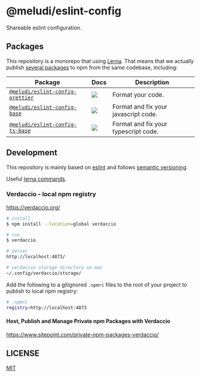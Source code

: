 # @meludi/eslint-config

Shareable eslint configuration.

## Packages

This repository is a monorepo that using [Lerna](https://github.com/lerna/lerna). That means that we actually publish [several packages](/packages) to npm from the same codebase, including:

| Package                                                                                                                 | Docs                                                                                                                                                                      | Description                          |
| ----------------------------------------------------------------------------------------------------------------------- | ------------------------------------------------------------------------------------------------------------------------------------------------------------------------- | ------------------------------------ |
| [`@meludi/eslint-config-prettier`](https://github.com/meludi/eslint-config/tree/master/packages/eslint-config-prettier) | [![](https://img.shields.io/badge/docs-readme-orange.svg?style=flat-square)](https://github.com/meludi/eslint-config/tree/master/packages/eslint-config-prettier/#readme) | Format your code.                    |
| [`@meludi/eslint-config-base`](https://github.com/meludi/eslint-config/tree/master/packages/eslint-config-base)         | [![](https://img.shields.io/badge/docs-readme-orange.svg?style=flat-square)](https://github.com/meludi/eslint-config/tree/master/packages/eslint-config-base/#readme)     | Format and fix your javascript code. |
| [`@meludi/eslint-config-ts-base`](https://github.com/meludi/eslint-config/tree/master/packages/eslint-config-ts-base) | [![](https://img.shields.io/badge/docs-readme-orange.svg?style=flat-square)](https://github.com/meludi/eslint-config/tree/master/packages/eslint-config-ts-base/#readme) | Format and fix your typescript code. |

## Development

This repository is mainly based on [eslint](https://eslint.io/) and follows [semantic versioning](https://www.conventionalcommits.org/en/v1.0.0/).

Useful [lerna commands](https://lerna.js.org/docs/api-reference/commands).

### Verdaccio - local npm registry

https://verdaccio.org/

```sh
# install
$ npm install --location=global verdaccio

# run
$ verdaccio

# server
http://localhost:4873/

# verdaccio storage directory on mac
~/.config/verdaccio/storage/
```

Add the following to a gitignored `.npmrc` files to the root of your project to publish to local npm registry:

```sh
# .npmrc
registry=http://localhost:4873
```

#### Host, Publish and Manage Private npm Packages with Verdaccio

https://www.sitepoint.com/private-npm-packages-verdaccio/

## LICENSE

[MIT](LICENSE)
